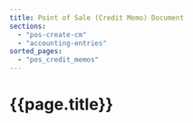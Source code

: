 ```yaml
---
title: Point of Sale (Credit Memo) Document
sections:
  - "pos-create-cm"
  - "accounting-entries"
sorted_pages:
  - "pos_credit_memos"
---
```

# {{page.title}}
